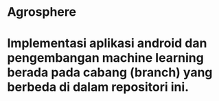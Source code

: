 # Agrosphere

# Implementasi aplikasi android dan pengembangan machine learning berada pada cabang (branch) yang berbeda di dalam repositori ini.
